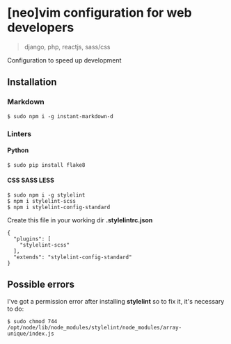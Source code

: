 # [neo]vim configuration for web developers
> django, php, reactjs, sass/css

Configuration to speed up development

## Installation

### Markdown
    $ sudo npm i -g instant-markdown-d

### Linters
#### Python
    $ sudo pip install flake8

#### CSS SASS LESS
    $ sudo npm i -g stylelint
    $ npm i stylelint-scss
    $ npm i stylelint-config-standard

Create this file in your working dir **.stylelintrc.json**

    {
      "plugins": [
        "stylelint-scss"
      ],
      "extends": "stylelint-config-standard"
    }

## Possible errors

I've got a permission error after installing **stylelint** so to fix it, it's necessary to do:

    $ sudo chmod 744 /opt/node/lib/node_modules/stylelint/node_modules/array-unique/index.js
